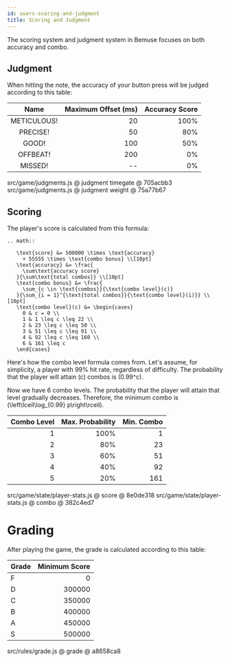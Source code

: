```yaml
---
id: users-scoring-and-judgment
title: Scoring and Judgment
---
```


The scoring system and judgment system in Bemuse focuses on both
accuracy and combo.

## Judgment

When hitting the note, the accuracy of your button press will be judged
according to this table:

|      Name      | Maximum Offset (ms) | Accuracy Score |
|:--------------:| -------------------:| --------------:|
|   METICULOUS!  |                  20 |           100% |
|     PRECISE!   |                  50 |            80% |
|      GOOD!     |                 100 |            50% |
|     OFFBEAT!   |                 200 |             0% |
|     MISSED!    |                  -- |             0% |

<div class="src">
src/game/judgments.js @ judgment timegate @ 705acbb3
src/game/judgments.js @ judgment weight @ 75a77b67
</div>

## Scoring

The player's score is calculated from this formula:


```
.. math::

   \text{score} &= 500000 \times \text{accuracy}
     + 55555 \times \text{combo bonus} \\[10pt]
   \text{accuracy} &= \frac{
     \sum\text{accuracy score}
   }{\sum\text{total combos}} \\[10pt]
   \text{combo bonus} &= \frac{
     \sum_{c \in \text{combos}}{\text{combo level}(c)}
   }{\sum_{i = 1}^{\text{total combos}}{\text{combo level}(i)}} \\[10pt]
   \text{combo level}(c) &= \begin{cases}
     0 & c = 0 \\
     1 & 1 \leq c \leq 22 \\
     2 & 23 \leq c \leq 50 \\
     3 & 51 \leq c \leq 91 \\
     4 & 92 \leq c \leq 160 \\
     6 & 161 \leq c
   \end{cases}
```

Here's how the combo level formula comes from. Let's assume, for
simplicity, a player with 99% hit rate, regardless of difficulty. The
probability that the player will attain \(c\) combos is \(0.99^c\).

Now we have 6 combo levels. The probability that the player will attain
that level gradually decreases. Therefore, the minimum combo is
\(\left\lceil\log_{0.99} p\right\rceil\).

| Combo Level | Max. Probability |  Min. Combo |
| -----------:| ----------------:| -----------:|
|           1 |             100% |           1 |
|           2 |              80% |          23 |
|           3 |              60% |          51 |
|           4 |              40% |          92 |
|           5 |              20% |         161 |

<div class="src">

src/game/state/player-stats.js @ score @ 8e0de318
src/game/state/player-stats.js @ combo @ 382c4ed7

</div>

# Grading

After playing the game, the grade is calculated according to this table:

| Grade | Minimum Score |
| ----- | -------------:|
|   F   |             0 |
|   D   |        300000 |
|   C   |        350000 |
|   B   |        400000 |
|   A   |        450000 |
|   S   |        500000 |

<div class="src">

src/rules/grade.js @ grade @ a8658ca8

</div>
